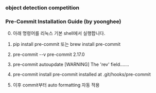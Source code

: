 ### object detection competition


### Pre-Commit Installation Guide (by yoonghee)
0. 아래 명령어를 리눅스 기본 shell에서 실행합니다.

1. pip install pre-commit 또는 brew install pre-commit

2. pre-commit --v
pre-commit 2.17.0

3. pre-commit autoupdate
[WARNING] The 'rev' field.......

4. pre-commit install
pre-commit installed at .git/hooks/pre-commit

5. 이후 commit부터 auto formatting 자동 적용